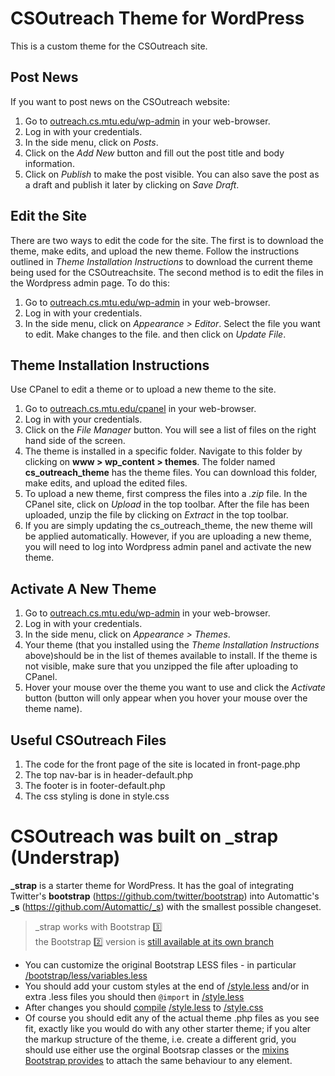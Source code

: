 # CSOutreach Theme for WordPress

This is a custom theme for the CSOutreach site.

## Post News
If you want to post news on the CSOutreach website:  

1. Go to [outreach.cs.mtu.edu/wp-admin](outreach.cs.mtu.edu/wp-admin) in your web-browser.
2. Log in with your credentials. 
3. In the side menu, click on *Posts*.
4. Click on the *Add New* button and fill out the post title and body information. 
5. Click on *Publish* to make the post visible. You can also save the post as a draft and publish it later by clicking on *Save Draft*.

## Edit the Site
There are two ways to edit the code for the site. The first is to download the theme, make edits, and upload the new theme. Follow the instructions outlined in *Theme Installation Instructions* to download the current theme being used for the CSOutreachsite. The second method is to edit the files in the Wordpress admin page. To do this:  

1. Go to [outreach.cs.mtu.edu/wp-admin](outreach.cs.mtu.edu/wp-admin) in your web-browser.
2. Log in with your credentials. 
3. In the side menu, click on *Appearance > Editor*. Select the file you want to edit. Make changes to the file. and then click on *Update File*.

## Theme Installation Instructions
Use CPanel to edit a theme or to upload a new theme to the site.   

1. Go to [outreach.cs.mtu.edu/cpanel](outreach.cs.mtu.edu/cpanel) in your web-browser.
2. Log in with your credentials.
3. Click on the *File Manager* button. You will see a list of files on the right hand side of the screen.
4. The theme is installed in a specific folder. Navigate to this folder by clicking on **www > wp_content > themes**. The folder named **cs_outreach_theme** has the theme files. You can download this folder, make edits, and upload the edited files. 
5. To upload a new theme, first compress the files into a *.zip* file. In the CPanel site, click on *Upload* in the top toolbar. After the file has been uploaded, unzip the file by clicking on *Extract* in the top toolbar.
6. If you are simply updating the cs_outreach_theme, the new theme will be applied automatically. However, if you are uploading a new theme, you will need to log into Wordpress admin panel and activate the new theme.

## Activate A New Theme  

1. Go to [outreach.cs.mtu.edu/wp-admin](outreach.cs.mtu.edu/wp-admin) in your web-browser.
2. Log in with your credentials. 
3. In the side menu, click on *Appearance > Themes*.
4. Your theme (that you installed using the *Theme Installation Instructions* above)should be in the list of themes available to install. If the theme is not visible, make sure that you unzipped the file after uploading to CPanel. 
5. Hover your mouse over the theme you want to use and click the *Activate* button (button will only appear when you hover your mouse over the theme name). 

## Useful CSOutreach Files  

1. The code for the front page of the site is located in front-page.php
2. The top nav-bar is in header-default.php
3. The footer is in footer-default.php
4. The css styling is done in style.css




# CSOutreach was built on _strap (Understrap)
**\_strap** is a starter theme for WordPress.
It has the goal of integrating Twitter's **bootstrap** (https://github.com/twitter/bootstrap) into Automattic's **\_s** (https://github.com/Automattic/_s) with the smallest possible changeset.

> \_strap works with Bootstrap :three:<br />
> the Bootstrap :two: version is [still available at its own branch](https://github.com/ptbello/_strap/tree/Bootstrap_2.3.2)

* You can customize the original Bootstrap LESS files \- in particular [/bootstrap/less/variables.less](https://github.com/ptbello/_strap/blob/master/bootstrap/less/variables.less)
* You should add your custom styles at the end of [/style.less](https://github.com/ptbello/_strap/blob/master/style.less) and/or in extra .less files you should then `@import` in [/style.less](https://github.com/ptbello/_strap/blob/master/style.less)
* After changes you should [compile](http://lesscss.org/usage) [/style.less](https://github.com/ptbello/_strap/blob/master/style.less) to [/style.css](https://github.com/ptbello/_strap/blob/master/style.css)
* Of course you should edit any of the actual theme .php files as you see fit, exactly like you would do with any other starter theme; if you alter the markup structure of the theme, i.e. create a different grid, you should use either use the orginal Bootsrap classes or the [mixins Bootstrap provides](http://getbootstrap.com/css/#grid-less) to attach the same behaviour to any element.
